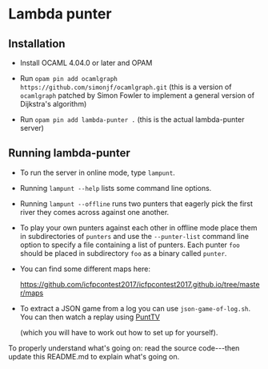 # Lambda punter

## Installation

* Install OCAML 4.04.0 or later and OPAM

* Run `opam pin add ocamlgraph
 https://github.com/simonjf/ocamlgraph.git` (this is a version of
 `ocamlgraph` patched by Simon Fowler to implement a general version
 of Dijkstra's algorithm)

* Run `opam pin add lambda-punter .` (this is the actual
  lambda-punter server)

## Running lambda-punter

* To run the server in online mode, type `lampunt`.

* Running `lampunt --help` lists some command line options.

* Running `lampunt --offline` runs two punters that eagerly pick the
first river they comes across against one another.

* To play your own punters against each other in offline mode place
them in subdirectories of `punters` and use the `--punter-list`
command line option to specify a file containing a list of
punters. Each punter `foo` should be placed in subdirectory `foo` as a
binary called `punter`.

* You can find some different maps here:

  https://github.com/icfpcontest2017/icfpcontest2017.github.io/tree/master/maps

* To extract a JSON game from a log you can use
  `json-game-of-log.sh`. You can then watch a replay using
  [PuntTV](https://github.com/icfpcontest2017/icfpcontest2017.github.io/tree/master/punttv)

  (which you will have to work out how to set up for yourself).

To properly understand what's going on: read the source code---then
update this README.md to explain what's going on.
